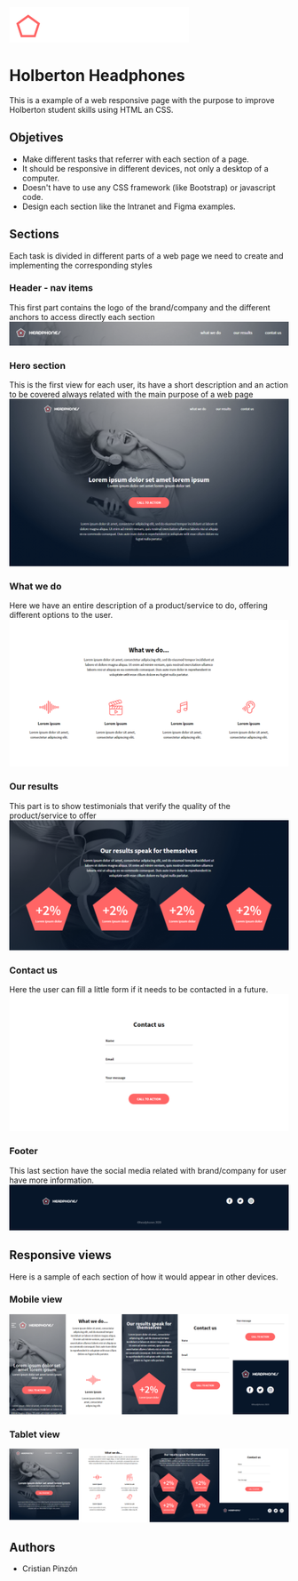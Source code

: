 ![logo_png](images/logo_headphones.png)

# Holberton Headphones
This is a example of a web responsive page with the purpose to improve Holberton student skills using HTML an CSS.

## Objetives

* Make different tasks that referrer with each section of a page.
* It should be responsive in different devices, not only a desktop of a computer.
* Doesn't have to use any CSS framework (like Bootstrap) or javascript code.
* Design each section like the Intranet and Figma examples.

## Sections
Each task is divided in different parts of a web page we need to create and implementing the corresponding styles

### Header - nav items
This first part contains the logo of the brand/company and the different anchors to access directly each section
![logo_png](images/hh-header-navbar.png)

### Hero section
This is the first view for each user, its have a short description and an action to be covered always related with the main purpose of a web page
![logo_png](images/hh-hero-section.png)

### What we do
Here we have an entire description of a product/service to do, offering different options to the user.
![logo_png](images/hh-what-we-do.png)

### Our results
This part is to show testimonials that verify the quality of the product/service to offer
![logo_png](images/hh-our-results.png)

### Contact us
Here the user can fill a little form if it needs to be contacted in a future.
![logo_png](images/hh-contact-us.png)

### Footer
This last section have the social media related with brand/company for user have more information.
![logo_png](images/hh-footer.png)

## Responsive views
Here is a sample of each section of how it would appear in other devices.
### Mobile view
![logo_png](images/hh-res-mobile.png)
### Tablet view
![logo_png](images/hh-res-tablet.png)

## Authors
* Cristian Pinzón
